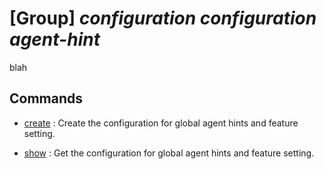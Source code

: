 # [Group] _configuration configuration agent-hint_

blah

## Commands

- [create](/Commands/configuration/configuration/agent-hint/_create.md)
: Create the configuration for global agent hints and feature setting.

- [show](/Commands/configuration/configuration/agent-hint/_show.md)
: Get the configuration for global agent hints and feature setting.

